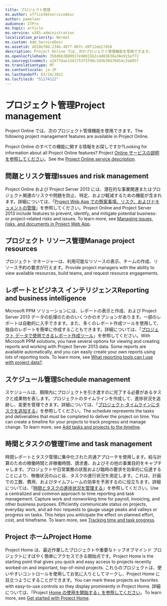 ```yaml
---
title: プロジェクト管理
ms.author: office365servicedesc
author: pamelaar
audience: ITPro
ms.topic: article
ms.service: o365-administration
localization_priority: Normal
ms.custom: Adm_ServiceDesc
ms.assetid: dd18ef8d-234b-487f-807c-d9f12eb17458
description: Project Online では、次のプロジェクト管理機能を使用できます。
ms.openlocfilehash: 358d6b3889917e98015b2c4d03838a38e915ef72
ms.sourcegitcommit: a2b77dae1341753f5f98c3d3b39d70454c3ab05f
ms.translationtype: MT
ms.contentlocale: ja-JP
ms.lasthandoff: 03/24/2021
ms.locfileid: "51174122"
---
```

# <a name="project-management"></a><span data-ttu-id="da1c9-103">プロジェクト管理</span><span class="sxs-lookup"><span data-stu-id="da1c9-103">Project management</span></span>

<span data-ttu-id="da1c9-104">Project Online では、次のプロジェクト管理機能を使用できます。</span><span class="sxs-lookup"><span data-stu-id="da1c9-104">The following project management features are available in Project Online.</span></span>
  
<span data-ttu-id="da1c9-105">Project Online のすべての機能に関する情報をお探しですか?</span><span class="sxs-lookup"><span data-stu-id="da1c9-105">Looking for information about all Project Online features?</span></span> <span data-ttu-id="da1c9-106">Project [Online サービスの説明を参照してください](project-online-service-description.md)。</span><span class="sxs-lookup"><span data-stu-id="da1c9-106">See the [Project Online service description](project-online-service-description.md).</span></span>
  
## <a name="issues-and-risk-management"></a><span data-ttu-id="da1c9-107">問題とリスク管理</span><span class="sxs-lookup"><span data-stu-id="da1c9-107">Issues and risk management</span></span>

<span data-ttu-id="da1c9-p102">Project Online および Project Server 2013 には、潜在的な事業関連またはプロジェクト関連のリスクや問題を防止、特定、および軽減するための機能が含まれます。詳細については、「[Project Web App での懸案事項、リスク、およびドキュメントの管理](/previous-versions/office/project-server-2010/hh767484(v=office.14))」を参照してください。</span><span class="sxs-lookup"><span data-stu-id="da1c9-p102">Project Online and Project Server 2013 include features to prevent, identify, and mitigate potential business- or project-related risks and issues. To learn more, see [Managing issues, risks, and documents in Project Web App](/previous-versions/office/project-server-2010/hh767484(v=office.14)).</span></span>
  
## <a name="manage-project-resources"></a><span data-ttu-id="da1c9-110">プロジェクト リソース管理</span><span class="sxs-lookup"><span data-stu-id="da1c9-110">Manage project resources</span></span>

<span data-ttu-id="da1c9-111">プロジェクト マネージャーは、利用可能なリソースの表示、チームの作成、リソース予約の要求が行えます。</span><span class="sxs-lookup"><span data-stu-id="da1c9-111">Provide project managers with the ability to view available resources, build teams, and request resource engagements.</span></span>
  
## <a name="reporting-and-business-intelligence"></a><span data-ttu-id="da1c9-112">レポートとビジネス インテリジェンス</span><span class="sxs-lookup"><span data-stu-id="da1c9-112">Reporting and business intelligence</span></span>

<span data-ttu-id="da1c9-p103">Microsoft PPM ソリューションには、レポートの表示と作成、および Project Server 2013 データの処理のためのいくつかのオプションがあります。一部のレポートは自動的に入手できます。また、多くのレポート作成ツールを使用して、独自のレポートを簡単に作成することもできます。詳細については、「[プロジェクト データで使用できるレポート作成ツール](/ProjectOnline/what-reporting-tools-can-i-use-with-project-data)」を参照してください。</span><span class="sxs-lookup"><span data-stu-id="da1c9-p103">With Microsoft PPM solutions, you have several options for viewing and creating reports and working with Project Server 2013 data. Some reports are available automatically, and you can easily create your own reports using lots of reporting tools. To learn more, see [What reporting tools can I use with project data?](/ProjectOnline/what-reporting-tools-can-i-use-with-project-data).</span></span>
  
## <a name="schedule-management"></a><span data-ttu-id="da1c9-116">スケジュール管理</span><span class="sxs-lookup"><span data-stu-id="da1c9-116">Schedule management</span></span>

<span data-ttu-id="da1c9-p104">スケジュールは、期限内にプロジェクトを引き渡すのに完了する必要があるタスクと成果物を表します。プロジェクトのタイムラインを作成して、進捗状況を追跡し、変更を管理できます。詳細については、「[プロジェクト タイムラインにタスクを追加する](https://go.microsoft.com/fwlink/?LinkID=402655)」を参照してください。</span><span class="sxs-lookup"><span data-stu-id="da1c9-p104">The schedule represents the tasks and deliverables that must be completed to deliver the project on time. You can create a timeline for your projects to track progress and manage change. To learn more, see [Add tasks and projects to the timeline](https://go.microsoft.com/fwlink/?LinkID=402655).</span></span>
  
## <a name="time-and-task-management"></a><span data-ttu-id="da1c9-120">時間とタスクの管理</span><span class="sxs-lookup"><span data-stu-id="da1c9-120">Time and task management</span></span>

<span data-ttu-id="da1c9-p105">時間レポートとタスク管理に集中化された共通アプローチを使用します。給与計算のための稼働時間と非稼働時間、請求書、およびその他の事業目的をキャプチャします。プロジェクトや日常業務の状態および臨時の要求を効率的に伝達することにより、稼働状況の山と谷、タスクの進行状況を測定します。これは、計画での工数、費用、およびタイムフレームの効率を予測するのに役立ちます。詳細については、「[時間とタスクの進捗状況を管理する](https://go.microsoft.com/fwlink/p/?LinkId=271321)」を参照してください。</span><span class="sxs-lookup"><span data-stu-id="da1c9-p105">Use a centralized and common approach to time reporting and task management. Capture work and nonworking time for payroll, invoicing, and other business purposes. Efficiently communicate status on projects, everyday work, and ad-hoc requests to gauge usage peaks and valleys or progress on tasks. This helps you anticipate the effect on planned effort, cost, and timeframe. To learn more, see [Tracking time and task progress](https://go.microsoft.com/fwlink/p/?LinkId=271321).</span></span>

## <a name="project-home"></a><span data-ttu-id="da1c9-126">Project ホーム</span><span class="sxs-lookup"><span data-stu-id="da1c9-126">Project Home</span></span>

<span data-ttu-id="da1c9-127">Project Home は、最近作業したプロジェクトや重要なトップオブマインド プロジェクトにすばやく簡単にアクセスできる開始点です。</span><span class="sxs-lookup"><span data-stu-id="da1c9-127">Project Home is the starting point that gives you quick and easy access to projects recently worked-on and important, top-of-mind projects.</span></span> <span data-ttu-id="da1c9-128">これらのプロジェクトは、使いやすいコントロールを使用してお気に入りとしてマークし、Project Home に目立つようにすることができます。</span><span class="sxs-lookup"><span data-stu-id="da1c9-128">You can mark these projects as favorites with easy-to-use controls so they display prominently in Project Home.</span></span> <span data-ttu-id="da1c9-129">詳細については、「Project [Home の使用を開始する」を参照してください](https://support.office.com/article/a3b38418-35e7-4df4-8e4a-ba6a4fa0562a)。</span><span class="sxs-lookup"><span data-stu-id="da1c9-129">To learn more, see [Get started with Project Home](https://support.office.com/article/a3b38418-35e7-4df4-8e4a-ba6a4fa0562a).</span></span>